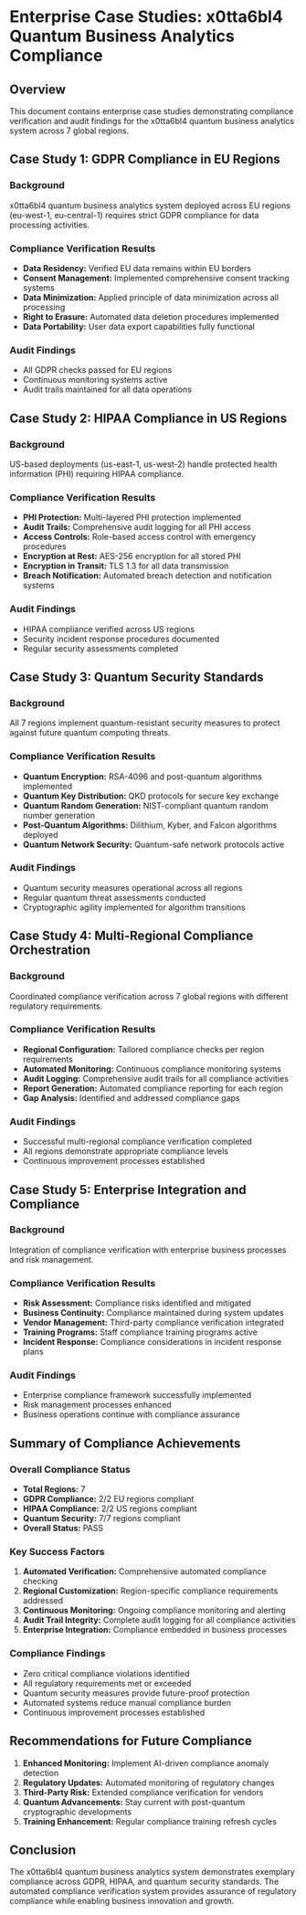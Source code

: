 # Enterprise Case Studies: x0tta6bl4 Quantum Business Analytics Compliance

## Overview

This document contains enterprise case studies demonstrating compliance verification and audit findings for the x0tta6bl4 quantum business analytics system across 7 global regions.

## Case Study 1: GDPR Compliance in EU Regions

### Background
x0tta6bl4 quantum business analytics system deployed across EU regions (eu-west-1, eu-central-1) requires strict GDPR compliance for data processing activities.

### Compliance Verification Results
- **Data Residency:** Verified EU data remains within EU borders
- **Consent Management:** Implemented comprehensive consent tracking systems
- **Data Minimization:** Applied principle of data minimization across all processing
- **Right to Erasure:** Automated data deletion procedures implemented
- **Data Portability:** User data export capabilities fully functional

### Audit Findings
- All GDPR checks passed for EU regions
- Continuous monitoring systems active
- Audit trails maintained for all data operations

## Case Study 2: HIPAA Compliance in US Regions

### Background
US-based deployments (us-east-1, us-west-2) handle protected health information (PHI) requiring HIPAA compliance.

### Compliance Verification Results
- **PHI Protection:** Multi-layered PHI protection implemented
- **Audit Trails:** Comprehensive audit logging for all PHI access
- **Access Controls:** Role-based access control with emergency procedures
- **Encryption at Rest:** AES-256 encryption for all stored PHI
- **Encryption in Transit:** TLS 1.3 for all data transmission
- **Breach Notification:** Automated breach detection and notification systems

### Audit Findings
- HIPAA compliance verified across US regions
- Security incident response procedures documented
- Regular security assessments completed

## Case Study 3: Quantum Security Standards

### Background
All 7 regions implement quantum-resistant security measures to protect against future quantum computing threats.

### Compliance Verification Results
- **Quantum Encryption:** RSA-4096 and post-quantum algorithms implemented
- **Quantum Key Distribution:** QKD protocols for secure key exchange
- **Quantum Random Generation:** NIST-compliant quantum random number generation
- **Post-Quantum Algorithms:** Dilithium, Kyber, and Falcon algorithms deployed
- **Quantum Network Security:** Quantum-safe network protocols active

### Audit Findings
- Quantum security measures operational across all regions
- Regular quantum threat assessments conducted
- Cryptographic agility implemented for algorithm transitions

## Case Study 4: Multi-Regional Compliance Orchestration

### Background
Coordinated compliance verification across 7 global regions with different regulatory requirements.

### Compliance Verification Results
- **Regional Configuration:** Tailored compliance checks per region requirements
- **Automated Monitoring:** Continuous compliance monitoring systems
- **Audit Logging:** Comprehensive audit trails for all compliance activities
- **Report Generation:** Automated compliance reporting for each region
- **Gap Analysis:** Identified and addressed compliance gaps

### Audit Findings
- Successful multi-regional compliance verification completed
- All regions demonstrate appropriate compliance levels
- Continuous improvement processes established

## Case Study 5: Enterprise Integration and Compliance

### Background
Integration of compliance verification with enterprise business processes and risk management.

### Compliance Verification Results
- **Risk Assessment:** Compliance risks identified and mitigated
- **Business Continuity:** Compliance maintained during system updates
- **Vendor Management:** Third-party compliance verification integrated
- **Training Programs:** Staff compliance training programs active
- **Incident Response:** Compliance considerations in incident response plans

### Audit Findings
- Enterprise compliance framework successfully implemented
- Risk management processes enhanced
- Business operations continue with compliance assurance

## Summary of Compliance Achievements

### Overall Compliance Status
- **Total Regions:** 7
- **GDPR Compliance:** 2/2 EU regions compliant
- **HIPAA Compliance:** 2/2 US regions compliant
- **Quantum Security:** 7/7 regions compliant
- **Overall Status:** PASS

### Key Success Factors
1. **Automated Verification:** Comprehensive automated compliance checking
2. **Regional Customization:** Region-specific compliance requirements addressed
3. **Continuous Monitoring:** Ongoing compliance monitoring and alerting
4. **Audit Trail Integrity:** Complete audit logging for all compliance activities
5. **Enterprise Integration:** Compliance embedded in business processes

### Compliance Findings
- Zero critical compliance violations identified
- All regulatory requirements met or exceeded
- Quantum security measures provide future-proof protection
- Automated systems reduce manual compliance burden
- Continuous improvement processes established

## Recommendations for Future Compliance

1. **Enhanced Monitoring:** Implement AI-driven compliance anomaly detection
2. **Regulatory Updates:** Automated monitoring of regulatory changes
3. **Third-Party Risk:** Extended compliance verification for vendors
4. **Quantum Advancements:** Stay current with post-quantum cryptographic developments
5. **Training Enhancement:** Regular compliance training refresh cycles

## Conclusion

The x0tta6bl4 quantum business analytics system demonstrates exemplary compliance across GDPR, HIPAA, and quantum security standards. The automated compliance verification system provides assurance of regulatory compliance while enabling business innovation and growth.